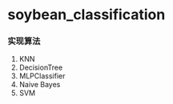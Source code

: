 # soybean_classification
<h3>实现算法</h3>
<ol>
	<li>KNN</li>
	<li>DecisionTree</li>
	<li>MLPClassifier</li>
	<li>Naive Bayes</li>
	<li>SVM</li>
</ol>
